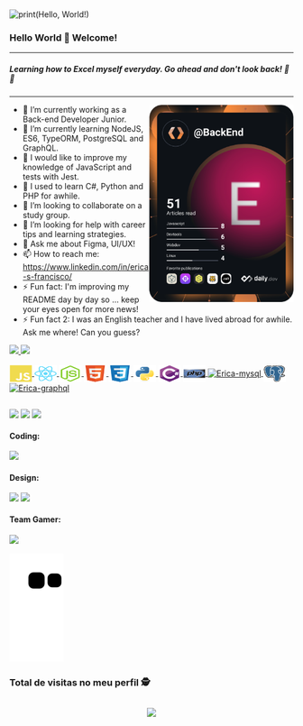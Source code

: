 <img align="center" alt="print(Hello, World!)" height="140" width="930" src="https://user-images.githubusercontent.com/71906862/139163435-d3606313-68bc-44a3-a679-c8cc2efa6c2a.gif">

### Hello World 👋 Welcome!
---
##### Learning how to Excel myself everyday. Go ahead and don't look back! 🚀🎯
---


  <a href="https://app.daily.dev/BackEnd" target="_blank">
    <img
      width="256"
      align="right"
      src="https://github.com/EricaSantos-FullStack/EricaSantos-FullStack/blob/main/devcard.svg"
    />
  </a>
</div>

- 🔭 I’m currently working as a Back-end Developer Junior. 
- 🌱 I’m currently learning NodeJS, ES6, TypeORM, PostgreSQL and GraphQL.
- 🎡 I would like to improve my knowledge of JavaScript and tests with Jest. 
- 🧩 I used to learn C#, Python and PHP for awhile.
- 👯 I’m looking to collaborate on a study group.
- 🤔 I’m looking for help with career tips and learning strategies.
- 💬 Ask me about Figma, UI/UX! 
- 📫 How to reach me: https://www.linkedin.com/in/erica-s-francisco/
- ⚡ Fun fact: I'm improving my README day by day so ... keep your eyes open for more news!
- ⚡ Fun fact 2: I was an English teacher and I have lived abroad for awhile. Ask me where! Can you guess? 


<div align="left">
  <a href="https://github.com/EricaSantos-FullStack">
  <img height="170em" src="https://github-readme-stats.vercel.app/api?username=EricaSantos-FullStack&show_icons=true&theme=radical&include_all_commits=false&count_private=true"/>
  <img height="170em" src="https://github-readme-stats.vercel.app/api/top-langs/?username=EricaSantos-FullStack&layout=compact&langs_count=7&theme=radical"/>
  
</div>
  <div style="display: inline_block"><br>
  <img align="center" alt="Erica-Js" height="30" width="40" src="https://raw.githubusercontent.com/devicons/devicon/master/icons/javascript/javascript-plain.svg">
  <img align="center" alt="Erica-React" height="30" width="40" src="https://raw.githubusercontent.com/devicons/devicon/master/icons/react/react-original.svg">
  <img align="center" alt="Erica-Nodejs" height="30" width="40" src="https://raw.githubusercontent.com/devicons/devicon/master/icons/nodejs/nodejs-original.svg">
  <img align="center" alt="Erica-HTML" height="30" width="40" src="https://raw.githubusercontent.com/devicons/devicon/master/icons/html5/html5-original.svg">
  <img align="center" alt="Erica-CSS" height="30" width="40" src="https://raw.githubusercontent.com/devicons/devicon/master/icons/css3/css3-original.svg">
  <img align="center" alt="Erica-Python" height="30" width="40" src="https://raw.githubusercontent.com/devicons/devicon/master/icons/python/python-original.svg">
  <img align="center" alt="Erica-Csharp" height="30" width="40" src="https://raw.githubusercontent.com/devicons/devicon/master/icons/csharp/csharp-original.svg">
  <img align="center" alt="Erica-PHP" height="30" width="40" src="https://raw.githubusercontent.com/devicons/devicon/master/icons/php/php-original.svg">
  <img align="center" alt="Erica-mysql" height="30" width="40" src="https://www.mysql.com/common/logos/logo-mysql-170x115.png" height="35px"/>
  <img align="center" alt="Erica-PostgreSQL" height="30" width="40" src="https://raw.githubusercontent.com/devicons/devicon/master/icons/postgresql/postgresql-original.svg">
  <img align="center" alt="Erica-graphql" height="30" width="40" src="https://cdn.jsdelivr.net/gh/devicons/devicon/icons/graphql/graphql-plain-wordmark.svg" />
  
</div>

 <!-- <img align="right" alt="Erica-pic" height="150" style="border-radius:50px;" src="https://user-images.githubusercontent.com/71906862/138987543-fdf6b386-949c-417d-8643-542ae183943a.gif?width=676&height=676"> -->
  
 ##

 <div> 
  <a href = "mailto:ericasantosfrancisco@gmail.com"><img src="https://img.shields.io/badge/Gmail-D14836?style=for-the-badge&logo=gmail&logoColor=white" target="_blank"></a>
  <a href="https://www.linkedin.com/in/erica-s-francisco/" target="_blank"><img src="https://img.shields.io/badge/-LinkedIn-%230077B5?style=for-the-badge&logo=linkedin&logoColor=white" target="_blank"></a>
  <a href="https://www.duolingo.com/profile/Miss_Ericat" target="_blank"><img src="https://img.shields.io/badge/Duolingo-%234DC730.svg?style=for-the-badge&logo=Duolingo&logoColor=white" target="_blank"></a>
 
   #### Coding:
  <a href = "https://repl.it/@EricaFullStack"><img src="https://img.shields.io/badge/Repl.it-%230D101E.svg?style=for-the-badge&logo=replit&logoColor=white" target="_blank"></a>
   #### Design:
   <a href = # ><img src= "https://img.shields.io/badge/Canva-%2300C4CC.svg?style=for-the-badge&logo=Canva&logoColor=white" target="_blank"></a>
   <a href = # ><img src= "https://img.shields.io/badge/figma-%23F24E1E.svg?style=for-the-badge&logo=figma&logoColor=white" target="_blank"></a>
   #### Team Gamer:
   <a href = "https://www.playstation.com/pt-br/"><img src="https://img.shields.io/badge/PlayStation-003791?style=for-the-badge&logo=playstation&logoColor=white" target="_blank"></a>
 
  ![Snake animation](https://github.com/EricaSantos-FullStack/EricaSantos-FullStack/blob/output/github-contribution-grid-snake.svg)
</div>
  
   ### Total de visitas no meu perfil :detective: 
   ##
  
 <p align="center"> 
   <img alingn="center" src="https://profile-counter.glitch.me/EricaSantos-FullStack/count.svg" />
 </p>

